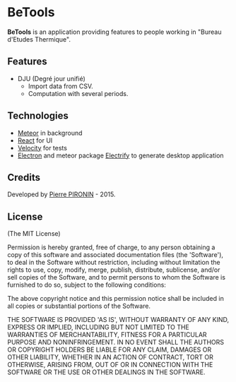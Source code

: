 # BeTools

**BeTools** is an application providing features to people working in "Bureau d'Etudes Thermique".

## Features
* DJU (Degré jour unifié)
    * Import data from CSV.
    * Computation with several periods.

## Technologies
* [Meteor](http://meanjs.org/) in background
* [React](https://facebook.github.io/react/) for UI
* [Velocity](https://velocity.readme.io/) for tests
* [Electron](http://electron.atom.io/) and meteor package [Electrify](https://github.com/arboleya/electrify) to generate desktop application

## Credits
Developed by [Pierre PIRONIN](http://pierrepironin.fr) - 2015.

## License
(The MIT License)

Permission is hereby granted, free of charge, to any person obtaining
a copy of this software and associated documentation files (the
'Software'), to deal in the Software without restriction, including
without limitation the rights to use, copy, modify, merge, publish,
distribute, sublicense, and/or sell copies of the Software, and to
permit persons to whom the Software is furnished to do so, subject to
the following conditions:

The above copyright notice and this permission notice shall be
included in all copies or substantial portions of the Software.

THE SOFTWARE IS PROVIDED 'AS IS', WITHOUT WARRANTY OF ANY KIND,
EXPRESS OR IMPLIED, INCLUDING BUT NOT LIMITED TO THE WARRANTIES OF
MERCHANTABILITY, FITNESS FOR A PARTICULAR PURPOSE AND NONINFRINGEMENT.
IN NO EVENT SHALL THE AUTHORS OR COPYRIGHT HOLDERS BE LIABLE FOR ANY
CLAIM, DAMAGES OR OTHER LIABILITY, WHETHER IN AN ACTION OF CONTRACT,
TORT OR OTHERWISE, ARISING FROM, OUT OF OR IN CONNECTION WITH THE
SOFTWARE OR THE USE OR OTHER DEALINGS IN THE SOFTWARE.
